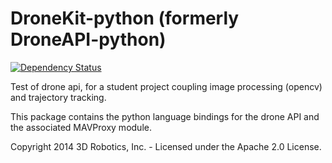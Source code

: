 # DroneKit-python (formerly DroneAPI-python)

[![Dependency Status](https://www.codeship.io/projects/869efe80-ae1a-0131-b6a4-527e64ff213a/status)](https://www.codeship.io/projects/19685)

Test of drone api, for a student project coupling image processing (opencv) and trajectory tracking.

This package contains the python language bindings for the drone API and the associated MAVProxy module.



Copyright 2014 3D Robotics, Inc. - Licensed under the Apache 2.0 License.

